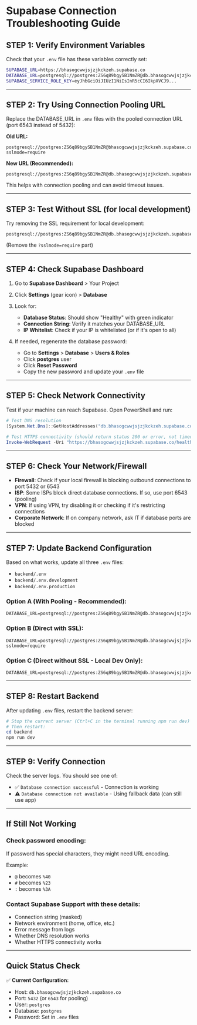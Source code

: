 # Supabase Connection Troubleshooting Guide

## STEP 1: Verify Environment Variables

Check that your `.env` file has these variables correctly set:

```bash
SUPABASE_URL=https://bhasogcwwjsjzjkckzeh.supabase.co
DATABASE_URL=postgresql://postgres:ZS6q89bgySB1NmZR@db.bhasogcwwjsjzjkckzeh.supabase.co:5432/postgres
SUPABASE_SERVICE_ROLE_KEY=eyJhbGciOiJIUzI1NiIsInR5cCI6IkpXVCJ9...
```

---

## STEP 2: Try Using Connection Pooling URL

Replace the DATABASE_URL in `.env` files with the pooled connection URL (port 6543 instead of 5432):

**Old URL:**
```
postgresql://postgres:ZS6q89bgySB1NmZR@bhasogcwwjsjzjkckzeh.supabase.co:5432/postgres?sslmode=require
```

**New URL (Recommended):**
```
postgresql://postgres:ZS6q89bgySB1NmZR@db.bhasogcwwjsjzjkckzeh.supabase.co:6543/postgres
```

This helps with connection pooling and can avoid timeout issues.

---

## STEP 3: Test Without SSL (for local development)

Try removing the SSL requirement for local development:

```
postgresql://postgres:ZS6q89bgySB1NmZR@db.bhasogcwwjsjzjkckzeh.supabase.co:5432/postgres
```

(Remove the `?sslmode=require` part)

---

## STEP 4: Check Supabase Dashboard

1. Go to **Supabase Dashboard** > Your Project
2. Click **Settings** (gear icon) > **Database**
3. Look for:
   - **Database Status**: Should show "Healthy" with green indicator
   - **Connection String**: Verify it matches your DATABASE_URL
   - **IP Whitelist**: Check if your IP is whitelisted (or if it's open to all)

4. If needed, regenerate the database password:
   - Go to **Settings** > **Database** > **Users & Roles**
   - Click **postgres** user
   - Click **Reset Password**
   - Copy the new password and update your `.env` file

---

## STEP 5: Check Network Connectivity

Test if your machine can reach Supabase. Open PowerShell and run:

```powershell
# Test DNS resolution
[System.Net.Dns]::GetHostAddresses("db.bhasogcwwjsjzjkckzeh.supabase.co")

# Test HTTPS connectivity (should return status 200 or error, not timeout)
Invoke-WebRequest -Uri "https://bhasogcwwjsjzjkckzeh.supabase.co/health" -TimeoutSec 10
```

---

## STEP 6: Check Your Network/Firewall

- **Firewall**: Check if your local firewall is blocking outbound connections to port 5432 or 6543
- **ISP**: Some ISPs block direct database connections. If so, use port 6543 (pooling)
- **VPN**: If using VPN, try disabling it or checking if it's restricting connections
- **Corporate Network**: If on company network, ask IT if database ports are blocked

---

## STEP 7: Update Backend Configuration

Based on what works, update all three `.env` files:
- `backend/.env`
- `backend/.env.development`
- `backend/.env.production`

### Option A (With Pooling - Recommended):
```
DATABASE_URL=postgresql://postgres:ZS6q89bgySB1NmZR@db.bhasogcwwjsjzjkckzeh.supabase.co:6543/postgres
```

### Option B (Direct with SSL):
```
DATABASE_URL=postgresql://postgres:ZS6q89bgySB1NmZR@db.bhasogcwwjsjzjkckzeh.supabase.co:5432/postgres?sslmode=require
```

### Option C (Direct without SSL - Local Dev Only):
```
DATABASE_URL=postgresql://postgres:ZS6q89bgySB1NmZR@db.bhasogcwwjsjzjkckzeh.supabase.co:5432/postgres
```

---

## STEP 8: Restart Backend

After updating `.env` files, restart the backend server:

```powershell
# Stop the current server (Ctrl+C in the terminal running npm run dev)
# Then restart:
cd backend
npm run dev
```

---

## STEP 9: Verify Connection

Check the server logs. You should see one of:

- ✅ `Database connection successful` - Connection is working
- ⚠️ `Database connection not available` - Using fallback data (can still use app)

---

## If Still Not Working

### Check password encoding:
If password has special characters, they might need URL encoding.

Example:
- `@` becomes `%40`
- `#` becomes `%23`
- `:` becomes `%3A`

### Contact Supabase Support with these details:
- Connection string (masked)
- Network environment (home, office, etc.)
- Error message from logs
- Whether DNS resolution works
- Whether HTTPS connectivity works

---

## Quick Status Check

✅ **Current Configuration:**
- Host: `db.bhasogcwwjsjzjkckzeh.supabase.co`
- Port: `5432` (or `6543` for pooling)
- User: `postgres`
- Database: `postgres`
- Password: Set in `.env` files